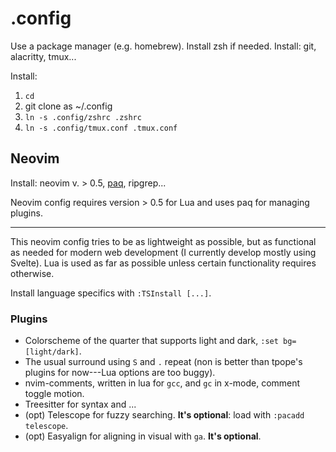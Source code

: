 # .config

Use a package manager (e.g. homebrew). Install zsh if needed. Install: git, alacritty, tmux...

Install:

1. `cd`
2. git clone as ~/.config
3. `ln -s .config/zshrc .zshrc`
4. `ln -s .config/tmux.conf .tmux.conf`

## Neovim

Install: neovim v. > 0.5, [paq](https://github.com/savq/paq-nvim), ripgrep...

Neovim config requires version > 0.5 for Lua and uses paq for managing plugins.

---

This neovim config tries to be as lightweight as possible, but as functional as needed for modern web development (I currently develop mostly using Svelte). Lua is used as far as possible unless certain functionality requires otherwise.

Install language specifics with `:TSInstall [...]`.

### Plugins 

- Colorscheme of the quarter that supports light and dark, `:set bg=[light/dark]`.
- The usual surround using `S` and `.` repeat (non is better than tpope's plugins for now---Lua options are too buggy).
- nvim-comments, written in lua for `gcc`, and `gc` in x-mode, comment toggle motion.
- Treesitter for syntax and ...
- (opt) Telescope for fuzzy searching. **It's optional**: load with `:pacadd telescope`.
- (opt) Easyalign for aligning in visual with `ga`. **It's optional**.
